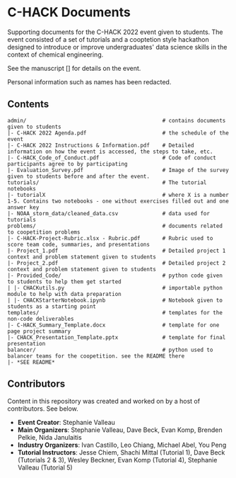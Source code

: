 # C-HACK Documents
Supporting documents for the C-HACK 2022 event given to students. The event consisted of a set of tutorials and a cooptetion style hackathon designed to introduce or improve undergraduates' data science skills in the context of chemical engineering.

See the manuscript [] for details on the event.

Personal information such as names has been redacted.

## Contents

```
admin/                                           # contains documents given to students
|- C-HACK 2022 Agenda.pdf                        # the schedule of the event
|- C-HACK 2022 Instructions & Information.pdf    # Detailed information on how the event is accessed, the steps to take, etc.
|- C-HACK_Code_of_Conduct.pdf                    # Code of conduct participants agree to by participating
|- Evaluation_Survey.pdf                         # Image of the survey given to students before and after the event.
tutorials/                                       # The tutorial notebooks
|- tutorialX                                     # where X is a number 1-5. Contains two notebooks - one without exercises filled out and one answer key
|- NOAA_storm_data/cleaned_data.csv              # data used for tutorials
problems/                                        # documents related to coopetition problems
|- C-HACK-Project-Rubric.xlsx - Rubric.pdf       # Rubric used to score team code, summaries, and presentations
|- Project_1.pdf                                 # Detailed project 1 context and problem statement given to students
|- Project_2.pdf                                 # Detailed project 2 context and problem statement given to students
|- Provided_Code/                                # python code given to students to help them get started
| |- CHACKutils.py                               # importable python module to help with data preparation
| |- CHACKStarterNotebook.ipynb                  # Notebook given to students as a starting point
templates/                                       # templates for the non-code deliverables
|- C-HACK_Summary_Template.docx                  # template for one page project summary
|- CHACK_Presentation_Template.pptx              # template for final presentation
balancer/                                        # python used to balancer teams for the coopetition. see the README there
|- *SEE README*
```
 
## Contributors

Content in this repository was created and worked on by a host of contributors. See below.

- __Event Creator__: Stephanie Valleau
- __Main Organizers__: Stephanie Valleau, Dave Beck, Evan Komp, Brenden Pelkie, Nida Janulaitis
- __Industry Organizers__: Ivan Castillo, Leo Chiang, Michael Abel, You Peng
- __Tutorial Instructors__: Jesse Chiem, Shachi Mittal (Tutorial 1), Dave Beck (Tutorials 2 & 3), Wesley Beckner, Evan Komp (Tutorial 4), Stephanie Valleau (Tutorial 5)
